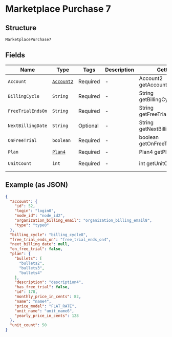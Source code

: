 
# Marketplace Purchase 7

## Structure

`MarketplacePurchase7`

## Fields

| Name | Type | Tags | Description | Getter | Setter |
|  --- | --- | --- | --- | --- | --- |
| `Account` | [`Account2`](../../doc/models/account-2.md) | Required | - | Account2 getAccount() | setAccount(Account2 account) |
| `BillingCycle` | `String` | Required | - | String getBillingCycle() | setBillingCycle(String billingCycle) |
| `FreeTrialEndsOn` | `String` | Required | - | String getFreeTrialEndsOn() | setFreeTrialEndsOn(String freeTrialEndsOn) |
| `NextBillingDate` | `String` | Optional | - | String getNextBillingDate() | setNextBillingDate(String nextBillingDate) |
| `OnFreeTrial` | `boolean` | Required | - | boolean getOnFreeTrial() | setOnFreeTrial(boolean onFreeTrial) |
| `Plan` | [`Plan4`](../../doc/models/plan-4.md) | Required | - | Plan4 getPlan() | setPlan(Plan4 plan) |
| `UnitCount` | `int` | Required | - | int getUnitCount() | setUnitCount(int unitCount) |

## Example (as JSON)

```json
{
  "account": {
    "id": 52,
    "login": "login0",
    "node_id": "node_id2",
    "organization_billing_email": "organization_billing_email8",
    "type": "type0"
  },
  "billing_cycle": "billing_cycle8",
  "free_trial_ends_on": "free_trial_ends_on4",
  "next_billing_date": null,
  "on_free_trial": false,
  "plan": {
    "bullets": [
      "bullets2",
      "bullets3",
      "bullets4"
    ],
    "description": "description4",
    "has_free_trial": false,
    "id": 178,
    "monthly_price_in_cents": 82,
    "name": "name4",
    "price_model": "FLAT_RATE",
    "unit_name": "unit_name6",
    "yearly_price_in_cents": 128
  },
  "unit_count": 50
}
```

